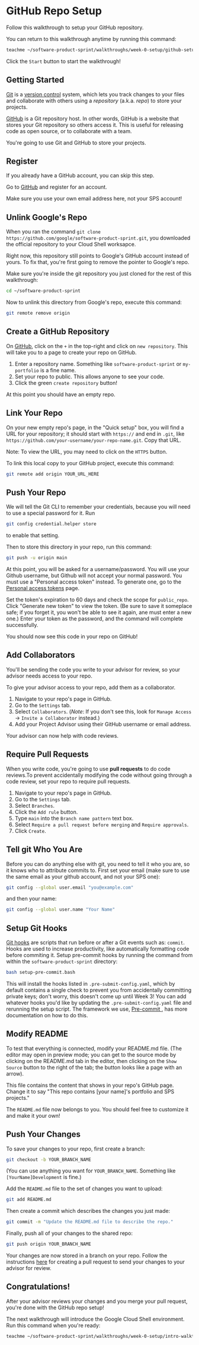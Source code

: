 # GitHub Repo Setup

Follow this walkthrough to setup your GitHub repository.

You can return to this walkthrough anytime by running this command:

```bash
teachme ~/software-product-sprint/walkthroughs/week-0-setup/github-setup-walkthrough.md
```

Click the `Start` button to start the walkthrough!

## Getting Started

[Git](https://git-scm.com/) is a
[version control](https://en.wikipedia.org/wiki/Version_control) system, which
lets you track changes to your files and collaborate with others using a
_repository_ (a.k.a. _repo_) to store your projects.

[GitHub](https://github.com/) is a Git repository host. In other words, GitHub
is a website that stores your Git repository so others access it. This is useful
for releasing code as open source, or to collaborate with a team.

You're going to use Git and GitHub to store your projects.

## Register

If you already have a GitHub account, you can skip this step.

Go to [GitHub](https://github.com/) and register for an account.

Make sure you use your own email address here, not your SPS account!

## Unlink Google's Repo

When you ran the command
`git clone https://github.com/google/software-product-sprint.git`, you
downloaded the official repository to your Cloud Shell worksapce.

Right now, this repository still points to Google's GitHub account instead of
yours. To fix that, you're first going to remove the pointer to Google's repo.

Make sure you're inside the git repository you just cloned for the rest of this
walkthrough:

```bash
cd ~/software-product-sprint
```

Now to unlink this directory from Google's repo, execute this command:

```bash
git remote remove origin
```

## Create a GitHub Repository

On [GitHub](https://github.com/), click on the `+` in the top-right and click on
`new repository`. This will take you to a page to create your repo on GitHub.

1.  Enter a repository name. Something like `software-product-sprint` or
    `my-portfolio` is a fine name.
2.  Set your repo to public. This allows anyone to see your code.
3.  Click the green `create repository` button!

At this point you should have an empty repo.

## Link Your Repo

On your new empty repo's page, in the "Quick setup" box, you will find a URL
for your repository; it should start with `https://` and end in `.git`, like
`https://github.com/your-username/your-repo-name.git`. Copy that URL.

Note: To view the URL, you may need to click on the `HTTPS` button.

To link this local copy to your GitHub project, execute this command:

```bash
git remote add origin YOUR_URL_HERE
```

## Push Your Repo

We will tell the Git CLI to remember your credentials, because you will need to
use a special password for it.  Run

```bash
git config credential.helper store
```

to enable that setting.


Then to store this directory in your repo, run this command:

```bash
git push -u origin main
```

At this point, you will be asked for a username/password. You will use your
Github username, but Github will not accept your normal password.  You must use
a "Personal access token" instead.  To generate one, go to the [Personal access
tokens](https://github.com/settings/tokens) page.

Set the token's expiration to 60 days and check the scope for `public_repo`. Click 
"Generate new token" to view the token. (Be sure to save it someplace safe; if you
forget it, you won't be able to see it again, ane must enter a new one.)  Enter your 
token as the password, and the command will complete successfully.

You should now see this code in your repo on GitHub!

## Add Collaborators

You'll be sending the code you write to your advisor for review, so your advisor
needs access to your repo.

To give your advisor access to your repo, add them as a collaborator.

1.  Navigate to your repo's page in GitHub.
1.  Go to the `Settings` tab.
1.  Select `Collaborators`. (*Note*: If you don't see this,
    look for `Manage Access` -> `Invite a Collaborator` instead.)
1.  Add your Project Advisor using their GitHub username or email address.

Your advisor can now help with code reviews.

## Require Pull Requests

When you write code, you're going to use **pull requests** to do code reviews.To
prevent accidentally modifying the code without going through a code review, set
your repo to require pull requests.

1.  Navigate to your repo's page in GitHub.
1.  Go to the `Settings` tab.
1.  Select `Branches`.
1.  Click the `Add rule` button.
1.  Type `main` into the `Branch name pattern` text box.
1.  Select `Require a pull request before merging` and `Require approvals`.
1.  Click `Create`.

## Tell git Who You Are

Before you can do anything else with git, you need to tell it who you are, so it
knows who to attribute commits to. First set your email (make sure to use the
same email as your github account, and not your SPS one):

```bash
git config --global user.email "you@example.com"
```

and then your name:

```bash
git config --global user.name "Your Name"
```

## Setup Git Hooks

[Git hooks](https://githooks.com/) are scripts that run before or after a Git
events such as: `commit`. Hooks are used to increase productivity, like
automatically formatting code before commiting it. Setup pre-commit hooks by
running the command from within the `software-product-sprint` directory:

```bash
bash setup-pre-commit.bash
```

This will install the hooks listed in `.pre-submit-config.yaml`, which by
default contains a single check to prevent you from accidentally committing
private keys; don't worry, this doesn't come up until Week 3! You can add
whatever hooks you'd like by updating the `.pre-submit-config.yaml` file and
rerunning the setup script. The framework we use,
[Pre-commit ](https://pre-commit.com/index.html), has more documentation on how
to do this.

## Modify README

To test that everything is connected, modify your
<walkthrough-editor-open-file filePath="software-product-sprint/README.md">README.md</walkthrough-editor-open-file>
file. (The editor may open in preview mode; you can get to the source mode by
clicking on the README.md tab in the editor, then clicking on the `Show Source`
button to the right of the tab; the button looks like a page with an arrow).

This file contains the content that shows in your repo's GitHub page.
Change it to say "This repo contains [your name]'s portfolio and
SPS projects."

The `README.md` file now belongs to you. You should feel free to customize it
and make it your own!

## Push Your Changes

To save your changes to your repo, first create a branch:

```bash
git checkout -b YOUR_BRANCH_NAME
```

(You can use anything you want for `YOUR_BRANCH_NAME`. Something like
`[YourName]Development` is fine.)

Add the `README.md` file to the set of changes you want to upload:

```bash
git add README.md
```

Then create a commit which describes the changes you just made:

```bash
git commit -m "Update the README.md file to describe the repo."
```

Finally, push all of your changes to the shared repo:

```bash
git push origin YOUR_BRANCH_NAME
```

Your changes are now stored in a branch on your repo. Follow the instructions
[here](https://help.github.com/en/github/collaborating-with-issues-and-pull-requests/creating-a-pull-request)
for creating a pull request to send your changes to your advisor for review.

## Congratulations!

<walkthrough-conclusion-trophy></walkthrough-conclusion-trophy>

After your advisor reviews your changes and you merge your pull request, you're
done with the GitHub repo setup!

The next walkthrough will introduce the Google Cloud Shell environment. Run this
command when you're ready:

```bash
teachme ~/software-product-sprint/walkthroughs/week-0-setup/intro-walkthrough.md
```
